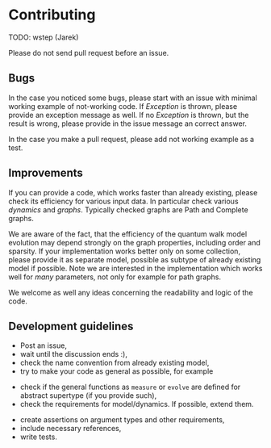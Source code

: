 # Contributing

TODO: wstep (Jarek)

Please do not send pull request before an issue.


## Bugs

In the case you noticed some bugs, please start with an issue with minimal working example
of not-working code. If *Exception* is thrown, please provide an exception message as well.
If no *Exception* is thrown, but the result is wrong, please provide in the issue message
an correct answer.

In the case you make a pull request, please add not working example as a test.

## Improvements

If you can provide a code, which works faster than already existing, please
check its efficiency for various input data. In particular check various *dynamics*
and *graphs*. Typically checked graphs are Path  and Complete graphs.

We are aware of the fact, that the efficiency of the quantum walk model evolution
may depend strongly on the graph properties, including order and sparsity. If your implementation works better only on some collection, please provide it as separate model, possible as subtype of already existing model if possible. Note we are interested in
the implementation which works well for *many* parameters, not only for example for path graphs.

We welcome as well any ideas concerning the readability and logic of the code.

## Development guidelines

* Post an issue,
* wait until the discussion ends :),
* check the name convention from already existing model,
* try to make your code as general as possible, for example
- check if the general functions as `measure` or `evolve` are defined for
abstract supertype (if you provide such),
- check the requirements for model/dynamics. If possible, extend them.
* create assertions on argument types and other requirements,
* include necessary references,
* write tests.
